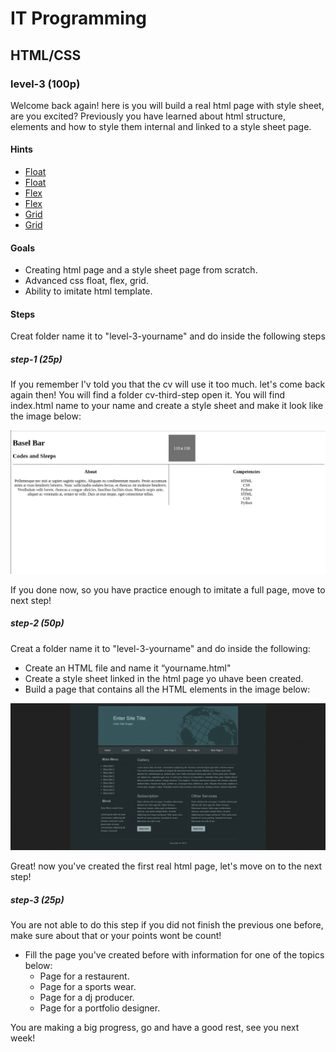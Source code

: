 # IT Programming

## HTML/CSS

### level-3 (100p)

Welcome back again! here is you will build a real html page with style sheet, are you excited?
Previously you have learned about html structure, elements and how to style them internal and linked to a style sheet page.



#### Hints
- [Float](https://www.w3schools.com/cssref/pr_class_float.asp)
- [Float](https://www.youtube.com/watch?v=VwxGKpvW8Zk)
- [Flex](https://www.w3schools.com/cssref/css3_pr_flex.asp)
- [Flex](https://www.youtube.com/watch?v=JJSoEo8JSnc)
- [Grid](https://www.w3schools.com/css/css_grid.asp) 
- [Grid](https://www.youtube.com/watch?v=jV8B24rSN5o) 

#### Goals
- Creating html page and a style sheet page from scratch.
- Advanced css float, flex, grid.
- Ability to imitate html template.

#### Steps
Creat folder name it to "level-3-yourname" and do inside the following steps 

##### step-1 (25p)

If you remember I'v told you that the cv will use it too much.
let's come back again then!
You will find a folder cv-third-step open it.
You will find index.html name to your name and create a style sheet and make it look like the image below:

![image](./images/template1.png)

If you done now, so you have practice enough to imitate a full page, move to next step!


##### step-2 (50p)

Creat a folder name it to "level-3-yourname" and do inside the following: 
- Create an HTML file and name it “yourname.html"
- Create a style sheet linked in the html page yo uhave been created.
- Build a page that contains all the HTML elements in the image below:

![image](./images/imatation.png)

Great! now you've created the first real html page, let's move on to the next step! 

##### step-3 (25p)

You are not able to do this step if you did not finish the previous one before, make sure about that or your points wont be count!
- Fill the page you've created before with information for one of the topics below:
    - Page for a restaurent.
    - Page for a sports wear.
    - Page for a dj producer.
    - Page for a portfolio designer.


You are making a big progress, go and have a good rest, see you next week!
